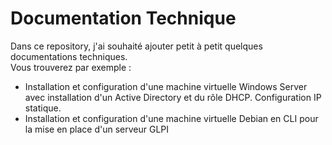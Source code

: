 # Documentation Technique

Dans ce repository, j'ai souhaité ajouter petit à petit quelques documentations techniques.  
Vous trouverez par exemple :

- Installation et configuration d'une machine virtuelle Windows Server avec installation d'un Active Directory et du rôle DHCP. Configuration IP statique.
- Installation et configuration d'une machine virtuelle Debian en CLI pour la mise en place d'un serveur GLPI

